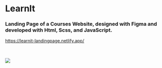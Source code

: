 # LearnIt

### Landing Page of a Courses Website, designed with Figma and developed with Html, Scss, and JavaScript.
https://learnit-landingpage.netlify.app/  <br><br><br>



![](https://github.com/Wahab3917/LearnIt/blob/main/post-6-1.png)
